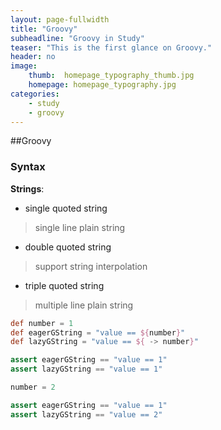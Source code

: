 ```yaml
---
layout: page-fullwidth
title: "Groovy"
subheadline: "Groovy in Study"
teaser: "This is the first glance on Groovy."
header: no
image:
    thumb:  homepage_typography_thumb.jpg
    homepage: homepage_typography.jpg
categories:
    - study
    - groovy
---
```


##Groovy

### Syntax
__Strings__:

- single quoted string

>single line plain string

- double quoted string

>support string interpolation

- triple quoted string

>multiple line plain string

```groovy
def number = 1
def eagerGString = "value == ${number}"
def lazyGString = "value == ${ -> number}"

assert eagerGString == "value == 1"
assert lazyGString == "value == 1"

number = 2

assert eagerGString == "value == 1"
assert lazyGString == "value == 2"
```
